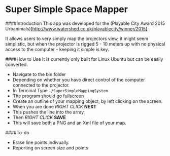Super Simple Space Mapper
===

####Introduction
This app was developed for the (Playable City Award 2015 Urbanimals)[http://www.watershed.co.uk/playablecity/winner/2015].

It allows users to very simply map the projectors view, it might seem simplistic, but when the projector is rigged 5 - 10 meters up with no physical access to the computer - keeping it simple is key.

####How to Use
It is currently only built for Linux Ubuntu but can be easily converted.

* Navigate to the bin folder
* Depending on whether you have direct control of the computer connected to the projector.
* In Terminal Type ````./SuperSimpleMappingSystem ````
* The program should go fullscreen
* Create an outline of your mapping object, by left clicking on the screen.
* When you are done *RIGHT CLICK* **NEXT**
* This pushes the line into the array.
* Then *RIGHT CLICK* **SAVE**
* This will save both a PNG and an Xml file of your map.

####To-do
- Erase line points indivually.
- Reporting on screen size and points
